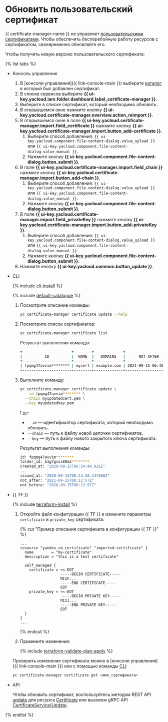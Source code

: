# Обновить пользовательский сертификат

{{ certificate-manager-name }} не управляет [пользовательскими сертификатами](../../concepts/imported-certificate.md). Чтобы обеспечить бесперебойную работу ресурсов с сертификатом, своевременно обновляйте его.

Чтобы получить новую версию пользовательского сертификата:

{% list tabs %}

- Консоль управления

  1. В [консоли управления]({{ link-console-main }}) выберите [каталог](../../../resource-manager/concepts/resources-hierarchy.md#folder), в который был добавлен сертификат.
  1. В списке сервисов выберите **{{ ui-key.yacloud.iam.folder.dashboard.label_certificate-manager }}**.
  1. Выберите в списке сертификат, который необходимо обновить.
  1. В открывшемся окне нажмите кнопку **{{ ui-key.yacloud.certificate-manager.overview.action_reimport }}**.
  1. В открывшемся окне в поле **{{ ui-key.yacloud.certificate-manager.import.field_certificate }}** нажмите кнопку **{{ ui-key.yacloud.certificate-manager.import.button_add-certificate }}**.
     1. Выберите способ добавления: `{{ ui-key.yacloud.component.file-content-dialog.value_upload }}` или `{{ ui-key.yacloud.component.file-content-dialog.value_manual }}`.
     1. Нажмите кнопку **{{ ui-key.yacloud.component.file-content-dialog.button_submit }}**.
  1. В поле **{{ ui-key.yacloud.certificate-manager.import.field_chain }}** нажмите кнопку **{{ ui-key.yacloud.certificate-manager.import.button_add-chain }}**.
     1. Выберите способ добавления: `{{ ui-key.yacloud.component.file-content-dialog.value_upload }}` или `{{ ui-key.yacloud.component.file-content-dialog.value_manual }}`.
     1. Нажмите кнопку **{{ ui-key.yacloud.component.file-content-dialog.button_submit }}**.
  1. В поле **{{ ui-key.yacloud.certificate-manager.import.field_privateKey }}** нажмите кнопку **{{ ui-key.yacloud.certificate-manager.import.button_add-privateKey }}**.
     1. Выберите способ добавления: `{{ ui-key.yacloud.component.file-content-dialog.value_upload }}` или `{{ ui-key.yacloud.component.file-content-dialog.value_manual }}`.
     1. Нажмите кнопку **{{ ui-key.yacloud.component.file-content-dialog.button_submit }}**.
  1. Нажмите кнопку **{{ ui-key.yacloud.common.button_update }}**.

- CLI

  {% include [cli-install](../../../_includes/cli-install.md) %}

  {% include [default-catalogue](../../../_includes/default-catalogue.md) %}

  1. Посмотрите описание команды:

     ```bash
     yc certificate-manager certificate update --help
     ```

  1. Посмотрите список сертификатов:

     ```bash
     yc certificate-manager certificate list
     ```

     Результат выполнения команды:

     ```bash
     +----------------------+--------+-------------+---------------------+----------+--------+
     |          ID          |  NAME  |   DOMAINS   |      NOT AFTER      |   TYPE   | STATUS |
     +----------------------+--------+-------------+---------------------+----------+--------+
     | fpqmg47avvim******** | mycert | example.com | 2021-09-15 06:48:26 | IMPORTED | ISSUED |
     +----------------------+--------+-------------+---------------------+----------+--------+
     ```

  1. Выполните команду:

     ```bash
     yc certificate-manager certificate update \
       --id fpqmg47avvim******** \
       --chain myupdatedcert.pem \
       --key myupdatedkey.pem
     ```

     Где:
     * `--id` — идентификатор сертификата, который необходимо обновить.
     * `--chain` — путь к файлу новой цепочки сертификатов.
     * `--key` — путь к файлу нового закрытого ключа сертификата.

     Результат выполнения команды:

     ```bash
     id: fpqmg47avvim********
     folder_id: b1g7gvsi89m3********
     created_at: "2020-09-15T06:54:44.916Z"
     ...
     issued_at: "2020-09-15T08:23:50.147668Z"
     not_after: "2021-09-15T08:12:57Z"
     not_before: "2020-09-15T08:12:57Z"
     ```

- {{ TF }}

  {% include [terraform-install](../../../_includes/terraform-install.md) %}

  1. Откройте файл конфигурации {{ TF }} и измените параметры `certificate` и `private_key` сертификата:

     {% cut "Пример описания сертификата в конфигурации {{ TF }}" %}

     ```
     ...
     resource "yandex_cm_certificate" "imported-certificate" {
       name        = "my-certificate"
       description = "this is a test certificate"

       self_managed {
         certificate = <<-EOT
                       -----BEGIN CERTIFICATE-----
                       MIIF...
                       -----END CERTIFICATE-----
                       EOT
         private_key = <<-EOT
                       -----BEGIN PRIVATE KEY-----
                       MIIJ...
                       -----END PRIVATE KEY-----
                       EOT
       }
     }
     ...
     ```

     {% endcut %}

  1. Примените изменения:

      {% include [terraform-validate-plan-apply](../../../_tutorials/terraform-validate-plan-apply.md) %}

  Проверить изменение сертификата можно в [консоли управления]({{ link-console-main }}) или с помощью команды [CLI](../../../cli/quickstart.md):

    ```bash
    yc certificate-manager certificate get <имя_сертификата>
    ```

- API

  Чтобы обновить сертификат, воспользуйтесь методом REST API [update](../../api-ref/Certificate/update.md) для ресурса [Certificate](../../api-ref/Certificate/) или вызовом gRPC API [CertificateService/Update](../../api-ref/grpc/certificate_service.md#Update).

{% endlist %}